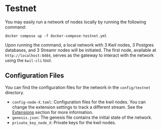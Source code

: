 # Testnet

You may easily run a network of nodes locally by running the following command:

```shell
docker compose up -f docker-compose-testnet.yml
```

Upon running the command, a local network with 3 Kwil nodes, 3 Postgres databases, and 3 Streamr nodes will be initiated. The first node, available at `http://localhost:8484`, serves as the gateway to interact with the network using the `kwil-cli` tool.

## Configuration Files

You can find the configuration files for the network in the `config/testnet` directory.
- `config-node-X.toml`: Configuration files for the kwil nodes. You can change the extension settings to track a different stream. See the [Extensions](extensions.md) section for more information.
- `genesis.json`: The genesis file contains the initial state of the network.
- `private_key_node_X`: Private keys for the kwil nodes.